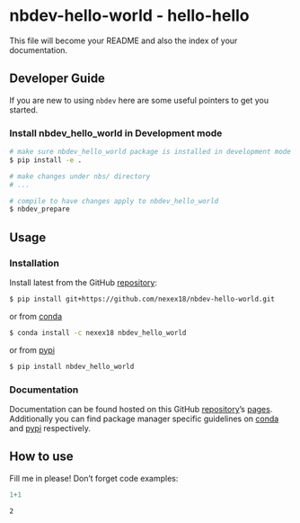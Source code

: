 # nbdev-hello-world - hello-hello


<!-- WARNING: THIS FILE WAS AUTOGENERATED! DO NOT EDIT! -->

This file will become your README and also the index of your
documentation.

## Developer Guide

If you are new to using `nbdev` here are some useful pointers to get you
started.

### Install nbdev_hello_world in Development mode

``` sh
# make sure nbdev_hello_world package is installed in development mode
$ pip install -e .

# make changes under nbs/ directory
# ...

# compile to have changes apply to nbdev_hello_world
$ nbdev_prepare
```

## Usage

### Installation

Install latest from the GitHub
[repository](https://github.com/nexex18/nbdev-hello-world):

``` sh
$ pip install git+https://github.com/nexex18/nbdev-hello-world.git
```

or from [conda](https://anaconda.org/nexex18/nbdev-hello-world)

``` sh
$ conda install -c nexex18 nbdev_hello_world
```

or from [pypi](https://pypi.org/project/nbdev-hello-world/)

``` sh
$ pip install nbdev_hello_world
```

### Documentation

Documentation can be found hosted on this GitHub
[repository](https://github.com/nexex18/nbdev-hello-world)’s
[pages](https://nexex18.github.io/nbdev-hello-world/). Additionally you
can find package manager specific guidelines on
[conda](https://anaconda.org/nexex18/nbdev-hello-world) and
[pypi](https://pypi.org/project/nbdev-hello-world/) respectively.

## How to use

Fill me in please! Don’t forget code examples:

``` python
1+1
```

    2
